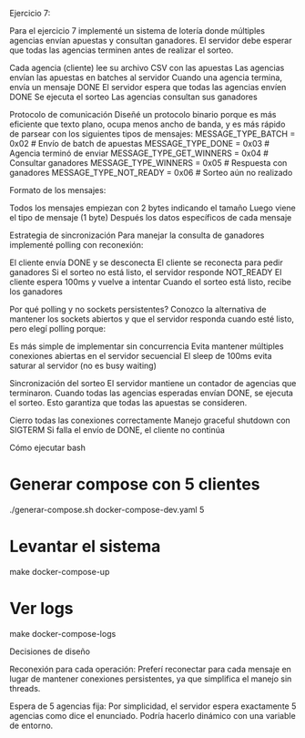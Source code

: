 Ejercicio 7:

Para el ejercicio 7 implementé un sistema de lotería donde múltiples agencias envían apuestas y consultan ganadores. El servidor debe esperar que todas las agencias terminen antes de realizar el sorteo.

Cada agencia (cliente) lee su archivo CSV con las apuestas
Las agencias envían las apuestas en batches al servidor
Cuando una agencia termina, envía un mensaje DONE
El servidor espera que todas las agencias envíen DONE
Se ejecuta el sorteo
Las agencias consultan sus ganadores

Protocolo de comunicación
Diseñé un protocolo binario porque es más eficiente que texto plano, ocupa menos ancho de banda, y es más rápido de parsear  con los siguientes tipos de mensajes:
MESSAGE_TYPE_BATCH = 0x02       # Envío de batch de apuestas
MESSAGE_TYPE_DONE = 0x03        # Agencia terminó de enviar
MESSAGE_TYPE_GET_WINNERS = 0x04 # Consultar ganadores
MESSAGE_TYPE_WINNERS = 0x05     # Respuesta con ganadores
MESSAGE_TYPE_NOT_READY = 0x06   # Sorteo aún no realizado

Formato de los mensajes:

Todos los mensajes empiezan con 2 bytes indicando el tamaño
Luego viene el tipo de mensaje (1 byte)
Después los datos específicos de cada mensaje




Estrategia de sincronización
Para manejar la consulta de ganadores implementé polling con reconexión:

El cliente envía DONE y se desconecta
El cliente se reconecta para pedir ganadores
Si el sorteo no está listo, el servidor responde NOT_READY
El cliente espera 100ms y vuelve a intentar
Cuando el sorteo está listo, recibe los ganadores

Por qué polling y no sockets persistentes?
Conozco la alternativa de mantener los sockets abiertos y que el servidor responda cuando esté listo, pero elegí polling porque:

Es más simple de implementar sin concurrencia
Evita mantener múltiples conexiones abiertas en el servidor secuencial
El sleep de 100ms evita saturar al servidor (no es busy waiting)


Sincronización del sorteo
El servidor mantiene un contador de agencias que terminaron. Cuando todas las agencias esperadas envían DONE, se ejecuta el sorteo. Esto garantiza que todas las apuestas se consideren.

Cierro todas las conexiones correctamente
Manejo graceful shutdown con SIGTERM
Si falla el envío de DONE, el cliente no continúa

Cómo ejecutar
bash
# Generar compose con 5 clientes
./generar-compose.sh docker-compose-dev.yaml 5

# Levantar el sistema
make docker-compose-up

# Ver logs
make docker-compose-logs

Decisiones de diseño

Reconexión para cada operación: Preferí reconectar para cada mensaje en lugar de mantener conexiones persistentes, ya que simplifica el manejo sin threads.

Espera de 5 agencias fija: Por simplicidad, el servidor espera exactamente 5 agencias como dice el enunciado. Podría hacerlo dinámico con una variable de entorno.